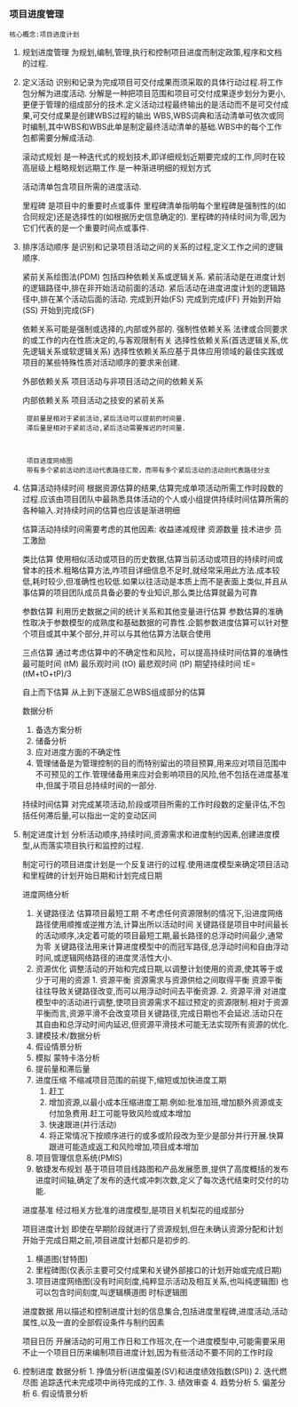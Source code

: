 ### 项目进度管理
	核心概念:项目进度计划

1. 规划进度管理
   为规划,编制,管理,执行和控制项目进度而制定政策,程序和文档的过程.
2. 定义活动
   识别和记录为完成项目可交付成果而须采取的具体行动过程.将工作包分解为进度活动.
	 分解是一种把项目范围和项目可交付成果逐步划分为更小,更便于管理的组成部分的技术.定义活动过程最终输出的是活动而不是可交付成果,可交付成果是创建WBS过程的输出
	 WBS,WBS词典和活动清单可依次或同时编制,其中WBS和WBS此单是制定最终活动清单的基础.WBS中的每个工作包都需要分解成活动.

	 滚动式规划
	 是一种迭代式的规划技术,即详细规划近期要完成的工作,同时在较高层级上粗略规划远期工作.是一种渐进明细的规划方式

	 活动清单包含项目所需的进度活动.
	 
	 里程碑
	 是项目中的重要时点或事件
	 里程碑清单指明每个里程碑是强制性的(如合同规定)还是选择性的(如根据历史信息确定的). 里程碑的持续时间为零,因为它们代表的是一个重要时间点或事件.


3. 排序活动顺序
   是识别和记录项目活动之间的关系的过程,定义工作之间的逻辑顺序.

	 紧前关系绘图法(PDM)
	 包括四种依赖关系或逻辑关系.
	 紧前活动是在进度计划的逻辑路径中,排在非开始活动前面的活动.
	 紧后活动在进度进度计划的逻辑路径中,排在某个活动后面的活动.
	 完成到开始(FS)
	 完成到完成(FF)
	 开始到开始(SS)
	 开始到完成(SF)

	 依赖关系可能是强制或选择的,内部或外部的.
	 强制性依赖关系
	 		法律或合同要求的或工作的内在性质决定的,与客观限制有关
	 选择性依赖关系(首选逻辑关系,优先逻辑关系或软逻辑关系)
			选择性依赖关系应基于具体应用领域的最佳实践或项目的某些特殊性质对活动顺序的要求来创建.

	 外部依赖关系
	 		项目活动与非项目活动之间的依赖关系

	 内部依赖关系
	 		项目活动之技安的紧前关系



		提前量是相对于紧前活动,紧后活动可以提前的时间量.
		滞后量是相对于紧前活动,紧后活动需要推迟的时间量.



		项目进度网络图
		带有多个紧前活动的活动代表路径汇聚，而带有多个紧后活动的活动则代表路径分支

4. 估算活动持续时间
   根据资源估算的结果,估算完成单项活动所需工作时段数的过程.应该由项目团队中最熟悉具体活动的个人或小组提供持续时间估算所需的各种输入.对持续时间的估算也应该是渐进明细
	 
	 估算活动持续时间需要考虑的其他因素:
	 收益递减规律
	 资源数量
	 技术进步
	 员工激励

	 类比估算
	 使用相似活动或项目的历史数据,估算当前活动或项目的持续时间或曾本的技术.粗略估算方法,咋项目详细信息不足时,就经常采用此方法.成本较低,耗时较少,但准确性也较低.如果以往活动是本质上而不是表面上类似,并且从事估算的项目团队成员具备必要的专业知识,那么类比估算就最为可靠

	 参数估算
	 利用历史数据之间的统计关系和其他变量进行估算
	 参数估算的准确性取决于参数模型的成熟度和基础数据的可靠性.企鹅参数进度估算可以针对整个项目或其中某个部分,并可以与其他估算方法联合使用

	 三点估算
	 通过考虑估算中的不确定性和风险，可以提高持续时间估算的准确性
	 最可能时间 (tM)
	 最乐观时间 (tO)
	 最悲观时间 (tP)
	 期望持续时间 tE= (tM+tO+tP)/3

	 自上而下估算
	 从上到下逐层汇总WBS组成部分的估算

	 数据分析
	 1. 备选方案分析
	 2. 储备分析
   	 1. 应对进度方面的不确定性
   	 2. 管理储备是为管理控制的目的而特别留出的项目预算,用来应对项目范围中不可预见的工作.管理储备用来应对会影响项目的风险,他不包括在进度基准中,但属于项目总持续时间的一部分.
   
	 持续时间估算
	 对完成某项活动,阶段或项目所需的工作时段数的定量评估,不包括任何滞后量,可以指出一定的变动区间

5. 制定进度计划
   分析活动顺序,持续时间,资源需求和进度制约因素,创建进度模型,从而落实项目执行和监控的过程. 

	 制定可行的项目进度计划是一个反复进行的过程.使用进度模型来确定项目活动和里程碑的计划开始日期和计划完成日期

	 进度网络分析
	 1. 关键路径法
   估算项目最短工期
	 不考虑任何资源限制的情况下,沿进度网络路径使用顺推或逆推方法,计算出所以活动时间
	 关键路径是项目中时间最长的活动顺序,决定着可能的项目最短工期,最长路径的总浮动时间最少,通常为零
	 关键路径法用来计算进度模型中的而冠军路径,总浮动时间和自由浮动时间,或逻辑网络路径的进度灵活性大小.
	 2. 资源优化
   调整活动的开始和完成日期,以调整计划使用的资源,使其等于或少于可用的资源
	 		1. 资源平衡
			资源需求与资源供给之间取得平衡
			资源平衡往往导致关键路径改变,而可以用浮动时间去平衡资源.
	 		2. 资源平滑
			对进度模型中的活动进行调整,使项目资源需求不超过预定的资源限制.相对于资源平衡而言,资源平滑不会改变项目关键路径,完成日期也不会延迟.活动只在其自由和总浮动时间内延迟,但资源平滑技术可能无法实现所有资源的优化.
	 3. 建模技术/数据分析
   	 1. 假设情景分析
   	 2. 模拟 蒙特卡洛分析
	 4. 提前量和滞后量
	 5. 进度压缩
   不缩减项目范围的前提下,缩短或加快进度工期
	 	1. 赶工
   	 	1. 增加资源,以最小成本压缩进度工期.例如:批准加班,增加额外资源或支付加急费用.赶工可能导致风险或成本增加
	 	2. 快速跟进(并行活动)
   	 	1. 将正常情况下按顺序进行的或多或阶段改为至少是部分并行开展.快算跟进可能造成返工和风险增加,项目成本增加
   6. 项目管理信息系统(PMIS)
   7. 敏捷发布规划
   基于项目项目线路图和产品发展愿景,提供了高度概括的发布进度时间轴,确定了发布的迭代或冲刺次数,定义了每次迭代结束时交付的功能.


	 进度基准
	 经过相关方批准的进度模型,是项目关机梨花的组成部分

	 项目进度计划
	 即使在早期阶段就进行了资源规划,但在未确认资源分配和计划开始于完成日期之前,项目进度计划都只是初步的.
	 1. 横道图(甘特图)
	 2. 里程碑图(仅表示主要可交付成果和关键外部接口的计划开始或完成日期)
	 3. 项目进度网络图(没有时间刻度,纯粹显示活动及相互关系,也叫纯逻辑图)
   也可以包含时间刻度,叫逻辑横道图
	 时标逻辑图

	 进度数据
	 用以描述和控制进度计划的信息集合,包括进度里程碑,进度活动,活动属性,以及一直的全部假设条件与制约因素

	 项目日历
	 开展活动的可用工作日和工作班次,在一个进度模型中,可能需要采用不止一个项目日历来编制项目进度计划,因为有些活动不要不同的工作时段



6. 控制进度
    数据分析
		1. 挣值分析(进度偏差(SV)和进度绩效指数(SPI))
		2. 迭代燃尽图
			追踪迭代未完成项中尚待完成的工作.
		3. 绩效审查
		4. 趋势分析
		5. 偏差分析
		6. 假设情景分析

